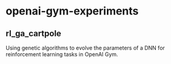 # openai-gym-experiments

## rl_ga_cartpole

Using genetic algorithms to evolve the parameters of a DNN for reinforcement learning tasks in OpenAI Gym.
